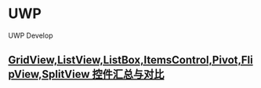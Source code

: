 # UWP
UWP Develop

## [GridView,ListView,ListBox,ItemsControl,Pivot,FlipView,SplitView 控件汇总与对比](https://github.com/NewBLife/UWP/tree/master/ListDemo)

